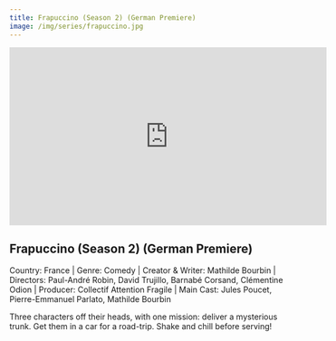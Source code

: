 ```yaml
---
title: Frapuccino (Season 2) (German Premiere) 
image: /img/series/frapuccino.jpg
---
```

<iframe width="560" height="315" src="https://www.youtube.com/watch?v=FMblBCOGqJA" frameborder="0" allow="accelerometer; autoplay; encrypted-media; gyroscope; picture-in-picture" allowfullscreen></iframe>

## Frapuccino (Season 2) (German Premiere) 
Country: France | Genre: Comedy | Creator & Writer: Mathilde Bourbin | Directors: Paul-André Robin, David Trujillo, Barnabé Corsand, Clémentine Odion | Producer: Collectif Attention Fragile | Main Cast: Jules Poucet, Pierre-Emmanuel Parlato, Mathilde Bourbin 

Three characters off their heads, with one mission: deliver a mysterious trunk. Get them in a car for a road-trip. Shake and chill before serving!
